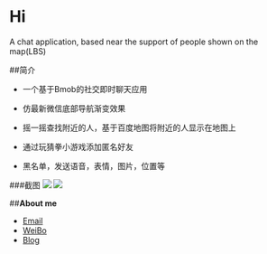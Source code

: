 # Hi
A chat application, based near the support of people shown on the map(LBS)

##简介
- 一个基于Bmob的社交即时聊天应用

- 仿最新微信底部导航渐变效果

- 摇一摇查找附近的人，基于百度地图将附近的人显示在地图上

- 通过玩猜拳小游戏添加匿名好友

- 黑名单，发送语音，表情，图片，位置等

###截图
![](http://7xrdzx.com1.z0.glb.clouddn.com/Hi1.jpg)
![](http://7xrdzx.com1.z0.glb.clouddn.com/Hi2.jpg)

##**About me**
* [Email](LYYX@outlook.com)
* [WeiBo](http://weibo.com/liuyang6)
* [Blog](http://blog.csdn.net/ly502541243)
